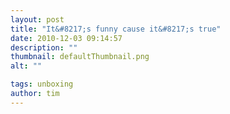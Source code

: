 ```yaml
---
layout: post
title: "It&#8217;s funny cause it&#8217;s true"
date: 2010-12-03 09:14:57
description: ""
thumbnail: defaultThumbnail.png
alt: ""

tags: unboxing
author: tim
---
```


<p><br /><object height="390" width="640"><param name="movie" value="http://www.youtube.com/v/UrHoZheC8sU&amp;hl=en_US&amp;feature=player_embedded&amp;version=3" /><param name="allowFullScreen" value="true" /><param name="allowScriptAccess" value="always" /><embed src="http://www.youtube.com/v/UrHoZheC8sU&amp;hl=en_US&amp;feature=player_embedded&amp;version=3" type="application/x-shockwave-flash" allowfullscreen="true" allowscriptaccess="always" height="390" width="640"></embed></object></p>
